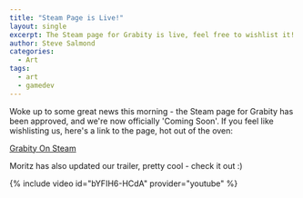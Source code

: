 ```yaml
---
title: "Steam Page is Live!"
layout: single
excerpt: The Steam page for Grabity is live, feel free to wishlist it!
author: Steve Salmond
categories:
  - Art
tags:
  - art
  - gamedev
---
```


Woke up to some great news this morning - the Steam page for Grabity has been approved, and we're now officially 'Coming Soon'.  If you feel like wishlisting us, here's a link to the page, hot out of the oven:

[Grabity On Steam](http://store.steampowered.com/app/652810/Grabity/)


Moritz has also updated our trailer, pretty cool - check it out :)

{% include video id="bYFIH6-HCdA" provider="youtube" %}

